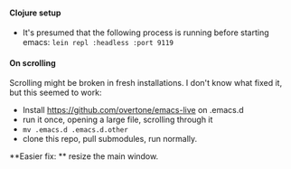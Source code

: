 #### Clojure setup

* It's presumed that the following process is running before starting emacs: `lein repl :headless :port 9119`

#### On scrolling

Scrolling might be broken in fresh installations. I don't know what fixed it, but this seemed to work:

* Install https://github.com/overtone/emacs-live on .emacs.d
* run it once, opening a large file, scrolling through it
* `mv .emacs.d .emacs.d.other`
* clone this repo, pull submodules, run normally.

**Easier fix: ** resize the main window.
